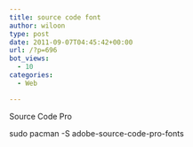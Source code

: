 ```yaml
---
title: source code font
author: wiloon
type: post
date: 2011-09-07T04:45:42+00:00
url: /?p=696
bot_views:
  - 10
categories:
  - Web

---
```

Source Code Pro
  
sudo pacman -S adobe-source-code-pro-fonts
